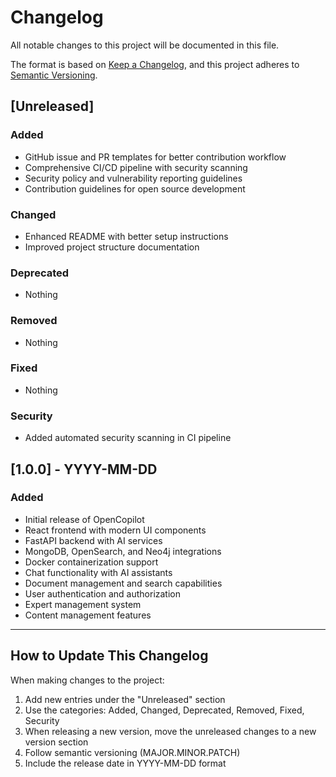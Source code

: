 # Changelog

All notable changes to this project will be documented in this file.

The format is based on [Keep a Changelog](https://keepachangelog.com/en/1.0.0/),
and this project adheres to [Semantic Versioning](https://semver.org/spec/v2.0.0.html).

## [Unreleased]

### Added
- GitHub issue and PR templates for better contribution workflow
- Comprehensive CI/CD pipeline with security scanning
- Security policy and vulnerability reporting guidelines
- Contribution guidelines for open source development

### Changed
- Enhanced README with better setup instructions
- Improved project structure documentation

### Deprecated
- Nothing

### Removed
- Nothing

### Fixed
- Nothing

### Security
- Added automated security scanning in CI pipeline

## [1.0.0] - YYYY-MM-DD

### Added
- Initial release of OpenCopilot
- React frontend with modern UI components
- FastAPI backend with AI services
- MongoDB, OpenSearch, and Neo4j integrations
- Docker containerization support
- Chat functionality with AI assistants
- Document management and search capabilities
- User authentication and authorization
- Expert management system
- Content management features

---

## How to Update This Changelog

When making changes to the project:

1. Add new entries under the "Unreleased" section
2. Use the categories: Added, Changed, Deprecated, Removed, Fixed, Security
3. When releasing a new version, move the unreleased changes to a new version section
4. Follow semantic versioning (MAJOR.MINOR.PATCH)
5. Include the release date in YYYY-MM-DD format 